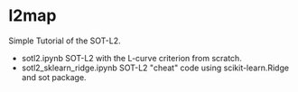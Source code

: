 # l2map

Simple Tutorial of the SOT-L2.

- sotl2.ipynb SOT-L2 with the L-curve criterion from scratch.
- sotl2_sklearn_ridge.ipynb SOT-L2 "cheat" code using scikit-learn.Ridge and sot package. 